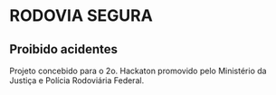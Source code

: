 # RODOVIA SEGURA
## Proibido acidentes

Projeto concebido para o 2o. Hackaton promovido pelo Ministério da Justiça e Polícia Rodoviária Federal.

